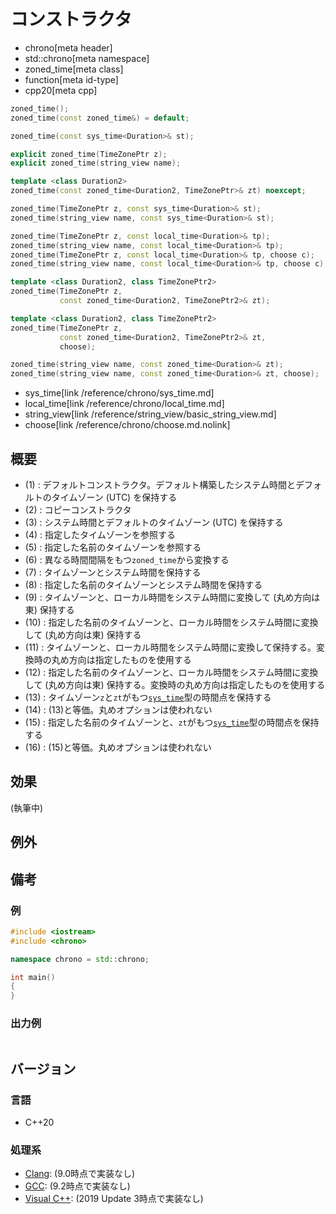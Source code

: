# コンストラクタ
* chrono[meta header]
* std::chrono[meta namespace]
* zoned_time[meta class]
* function[meta id-type]
* cpp20[meta cpp]

```cpp
zoned_time();                                                           // (1) C++20
zoned_time(const zoned_time&) = default;                                // (2) C++20

zoned_time(const sys_time<Duration>& st);                               // (3) C++20

explicit zoned_time(TimeZonePtr z);                                     // (4) C++20
explicit zoned_time(string_view name);                                  // (5) C++20

template <class Duration2>
zoned_time(const zoned_time<Duration2, TimeZonePtr>& zt) noexcept;      // (6) C++20

zoned_time(TimeZonePtr z, const sys_time<Duration>& st);                // (7) C++20
zoned_time(string_view name, const sys_time<Duration>& st);             // (8) C++20

zoned_time(TimeZonePtr z, const local_time<Duration>& tp);              // (9) C++20
zoned_time(string_view name, const local_time<Duration>& tp);           // (10) C++20
zoned_time(TimeZonePtr z, const local_time<Duration>& tp, choose c);    // (11) C++20
zoned_time(string_view name, const local_time<Duration>& tp, choose c); // (12) C++20

template <class Duration2, class TimeZonePtr2>
zoned_time(TimeZonePtr z,
           const zoned_time<Duration2, TimeZonePtr2>& zt);              // (13) C++20

template <class Duration2, class TimeZonePtr2>
zoned_time(TimeZonePtr z,
           const zoned_time<Duration2, TimeZonePtr2>& zt,
           choose);                                                     // (14) C++20

zoned_time(string_view name, const zoned_time<Duration>& zt);           // (15) C++20
zoned_time(string_view name, const zoned_time<Duration>& zt, choose);   // (16) C++20
```
* sys_time[link /reference/chrono/sys_time.md]
* local_time[link /reference/chrono/local_time.md]
* string_view[link /reference/string_view/basic_string_view.md]
* choose[link /reference/chrono/choose.md.nolink]

## 概要
- (1) : デフォルトコンストラクタ。デフォルト構築したシステム時間とデフォルトのタイムゾーン (UTC) を保持する
- (2) : コピーコンストラクタ
- (3) : システム時間とデフォルトのタイムゾーン (UTC) を保持する
- (4) : 指定したタイムゾーンを参照する
- (5) : 指定した名前のタイムゾーンを参照する
- (6) : 異なる時間間隔をもつ`zoned_time`から変換する
- (7) : タイムゾーンとシステム時間を保持する
- (8) : 指定した名前のタイムゾーンとシステム時間を保持する
- (9) : タイムゾーンと、ローカル時間をシステム時間に変換して (丸め方向は東) 保持する
- (10) : 指定した名前のタイムゾーンと、ローカル時間をシステム時間に変換して (丸め方向は東) 保持する
- (11) : タイムゾーンと、ローカル時間をシステム時間に変換して保持する。変換時の丸め方向は指定したものを使用する
- (12) : 指定した名前のタイムゾーンと、ローカル時間をシステム時間に変換して (丸め方向は東) 保持する。変換時の丸め方向は指定したものを使用する
- (13) : タイムゾーン`z`と`zt`がもつ[`sys_time`](/reference/chrono/sys_time.md)型の時間点を保持する
- (14) : (13)と等価。丸めオプションは使われない
- (15) : 指定した名前のタイムゾーンと、`zt`がもつ[`sys_time`](/reference/chrono/sys_time.md)型の時間点を保持する
- (16) : (15)と等価。丸めオプションは使われない


## 効果

(執筆中)

## 例外


## 備考



### 例
```cpp example
#include <iostream>
#include <chrono>

namespace chrono = std::chrono;

int main()
{
}
```


### 出力例
```
```

## バージョン
### 言語
- C++20

### 処理系
- [Clang](/implementation.md#clang): (9.0時点で実装なし)
- [GCC](/implementation.md#gcc): (9.2時点で実装なし)
- [Visual C++](/implementation.md#visual_cpp): (2019 Update 3時点で実装なし)
